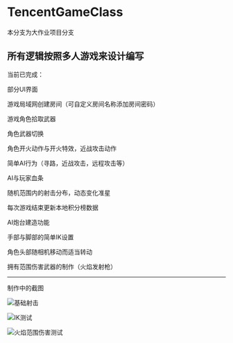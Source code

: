 # TencentGameClass

本分支为大作业项目分支

所有逻辑按照多人游戏来设计编写
------------

当前已完成：

部分UI界面

游戏局域网创建房间（可自定义房间名称添加房间密码）

游戏角色拾取武器

角色武器切换

角色开火动作与开火特效，近战攻击动作

简单AI行为（寻路，近战攻击，远程攻击等）

AI与玩家血条

随机范围内的射击分布，动态变化准星

每次游戏结束更新本地积分榜数据

AI炮台建造功能

手部与脚部的简单IK设置

角色头部随相机移动而适当转动

拥有范围伤害武器的制作（火焰发射枪）


----------

制作中的截图

![基础射击](https://user-images.githubusercontent.com/60800578/185309643-aee6fa87-bc71-442b-9c17-5054351cac59.png)


![IK测试](https://user-images.githubusercontent.com/60800578/185309462-5787a48f-26ee-4701-b61f-d337fd72b597.png)

![火焰范围伤害测试](https://user-images.githubusercontent.com/60800578/185309473-b27a7970-3400-4c24-8338-d127eb317341.png)






